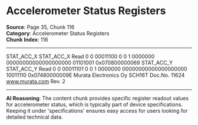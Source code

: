 # Accelerometer Status Registers

**Source**: Page 35, Chunk 116  
**Category**: Accelerometer Status Registers  
**Chunk Index**: 116

---

STAT_ACC_X STAT_ACC_X
Read 0 0 00011100 0 0 1 0000000 00000000000000000000 01101001 0x070800000069
STAT_ACC_Y STAT_ACC_Y
Read 0 0 00011101 0 0 1 0000000 00000000000000000000 10011110 0x07480000009E
Murata Electronics Oy SCH16T Doc.No. 11624
www.murata.com Rev. 2

---

**AI Reasoning**: The content chunk provides specific register readout values for accelerometer status, which is typically part of device specifications. Keeping it under 'specifications' ensures easy access for users looking for detailed technical data.
